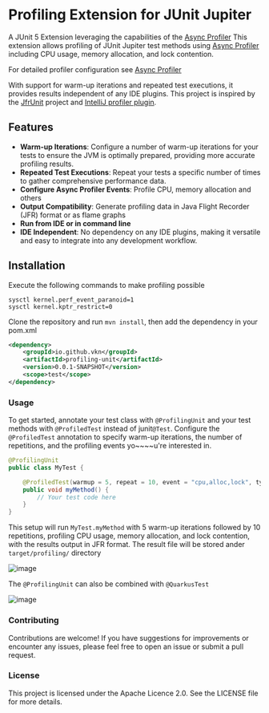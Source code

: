 # Profiling Extension for JUnit Jupiter

A JUnit 5 Extension leveraging the capabilities of the [Async Profiler](https://github.com/async-profiler/async-profiler)
This extension allows profiling of JUnit Jupiter test methods using  [Async Profiler](https://github.com/async-profiler/async-profiler)
including CPU usage, memory allocation, and lock contention. 

For detailed profiler configuration see [Async Profiler](https://github.com/async-profiler/async-profiler)

With support for warm-up iterations and repeated test executions, it provides results independent of any IDE plugins. 
This project is inspired by the [JfrUnit](https://github.com/moditect/jfrunit) project and
[IntelliJ profiler plugin](https://github.com/parttimenerd/intellij-profiler-plugin).

## Features

- **Warm-up Iterations**: Configure a number of warm-up iterations for your tests to ensure the JVM is optimally prepared, providing more accurate profiling results.
- **Repeated Test Executions**: Repeat your tests a specific number of times to gather comprehensive performance data.
- **Configure Async Profiler Events**: Profile CPU, memory allocation and others
- **Output Compatibility**: Generate profiling data in Java Flight Recorder (JFR) format or as flame graphs
- **Run from IDE or in command line**
- **IDE Independent**: No dependency on any IDE plugins, making it versatile and easy to integrate into any development workflow.

## Installation

Execute the following commands to make profiling possible

```shell
sysctl kernel.perf_event_paranoid=1
sysctl kernel.kptr_restrict=0
````

Clone the repository and run `mvn install`, then add the dependency in your pom.xml

```xml
<dependency>
    <groupId>io.github.vkn</groupId>
    <artifactId>profiling-unit</artifactId>
    <version>0.0.1-SNAPSHOT</version>
    <scope>test</scope>
</dependency>
```

### Usage
To get started, annotate your test class with `@ProfilingUnit` and your test methods with `@ProfiledTest`
instead of junit`@Test`. Configure the `@ProfiledTest` annotation to specify warm-up iterations, 
the number of repetitions, and the profiling events yo~~~~u're interested in.

```java
@ProfilingUnit
public class MyTest {

    @ProfiledTest(warmup = 5, repeat = 10, event = "cpu,alloc,lock", type = Type.JFR)
    public void myMethod() {
        // Your test code here
    }
}
```

This setup will run `MyTest.myMethod` with 5 warm-up iterations followed by 10 repetitions, 
profiling CPU usage, memory allocation, and lock contention, with the results output in JFR format.
The result file will be stored ander `target/profiling/` directory

![image](https://github.com/vkn/profiling-unit/assets/1523371/67b57012-fd52-4d49-8f9b-69fe22a14eaf)

The `@ProfilingUnit` can also be combined with `@QuarkusTest`

![image](https://github.com/vkn/profiling-unit/assets/1523371/55f54c58-010a-4d1c-b736-b6741f5b923b)

### Contributing
Contributions are welcome! If you have suggestions for improvements or encounter any issues, 
please feel free to open an issue or submit a pull request.

### License
This project is licensed under the Apache Licence 2.0. See the LICENSE file for more details.

